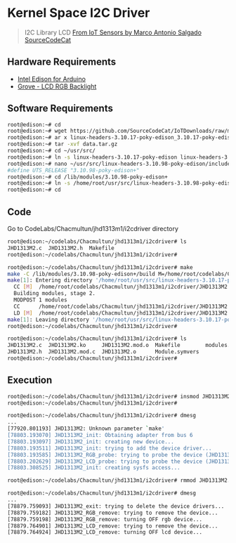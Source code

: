 # Kernel Space I2C Driver

> I2C Library LCD [From IoT Sensors by Marco Antonio Salgado SourceCodeCat](https://theiotlearninginitiative.gitbooks.io/internetofthingssensors/content/)

## Hardware Requirements

- [Intel Edison for Arduino](https://www.seeedstudio.com/Intel%C2%AE-Edison-for-Arduino-p-2149.html)
- [Grove - LCD RGB Backlight](http://wiki.seeed.cc/Grove-LCD_RGB_Backlight/)

## Software Requirements

```sh
root@edison:~# cd
root@edison:~# wget https://github.com/SourceCodeCat/IoTDownloads/raw/master/linux-headers-3.10.17-poky-edison_3.10.17-poky-edison-1_i386.deb
root@edison:~# ar x linux-headers-3.10.17-poky-edison_3.10.17-poky-edison-1_i386.deb
root@edison:~# tar -xvf data.tar.gz
root@edison:~# cd ~/usr/src/
root@edison:~# ln -s linux-headers-3.10.17-poky-edison linux-headers-3.10.98-poky-edison
root@edison:~# nano ~/usr/src/linux-headers-3.10.98-poky-edison/include/generated/utsrelease.h
#define UTS_RELEASE "3.10.98-poky-edison+"
root@edison:~# cd /lib/modules/3.10.98-poky-edison+
root@edison:~# ln -s /home/root/usr/src/linux-headers-3.10.98-poky-edison build
root@edison:~# cd
```

## Code

Go to CodeLabs/Chacmultun/jhd1313m1/i2cdriver directory

```sh
root@edison:~/codelabs/Chacmultun/jhd1313m1/i2cdriver# ls
JHD1313M2.c  JHD1313M2.h  Makefile
root@edison:~/codelabs/Chacmultun/jhd1313m1/i2cdriver# 
```

```sh
root@edison:~/codelabs/Chacmultun/jhd1313m1/i2cdriver# make
make -C /lib/modules/3.10.98-poky-edison+/build M=/home/root/codelabs/Chacmultun/jhd1313m1/i2cdriver modules
make[1]: Entering directory '/home/root/usr/src/linux-headers-3.10.17-poky-edison'
  CC [M]  /home/root/codelabs/Chacmultun/jhd1313m1/i2cdriver/JHD1313M2.o
  Building modules, stage 2.
  MODPOST 1 modules
  CC      /home/root/codelabs/Chacmultun/jhd1313m1/i2cdriver/JHD1313M2.mod.o
  LD [M]  /home/root/codelabs/Chacmultun/jhd1313m1/i2cdriver/JHD1313M2.ko
make[1]: Leaving directory '/home/root/usr/src/linux-headers-3.10.17-poky-edison'
root@edison:~/codelabs/Chacmultun/jhd1313m1/i2cdriver# 
```

```sh
root@edison:~/codelabs/Chacmultun/jhd1313m1/i2cdriver# ls
JHD1313M2.c  JHD1313M2.ko     JHD1313M2.mod.o  Makefile        modules.order
JHD1313M2.h  JHD1313M2.mod.c  JHD1313M2.o      Module.symvers
root@edison:~/codelabs/Chacmultun/jhd1313m1/i2cdriver# 
```

## Execution

```sh
root@edison:~/codelabs/Chacmultun/jhd1313m1/i2cdriver# insmod JHD1313M2.ko
root@edison:~/codelabs/Chacmultun/jhd1313m1/i2cdriver# 
```

```sh
root@edison:~/codelabs/Chacmultun/jhd1313m1/i2cdriver# dmesg
...
[77920.801193] JHD1313M2: Unknown parameter `make'
[78803.193070] JHD1313M2_init: Obtaining adapter from bus 6
[78803.193097] JHD1313M2_init: creating new device...
[78803.193511] JHD1313M2_init: trying to add the device driver...
[78803.193585] JHD1313M2_RGB_probe: trying to probe the device (JHD1313M2_RGB)...
[78803.202629] JHD1313M2_LCD_probe: trying to probe the device (JHD1313M2_LCD)...
[78803.308525] JHD1313M2_init: creating sysfs access...
```

```sh
root@edison:~/codelabs/Chacmultun/jhd1313m1/i2cdriver# rmmod JHD1313M2.ko
```

```sh
root@edison:~/codelabs/Chacmultun/jhd1313m1/i2cdriver# dmesg
...
[78879.759093] JHD1313M2_exit: trying to delete the device drivers...
[78879.759182] JHD1313M2_RGB_remove: trying to remove the device...
[78879.759198] JHD1313M2_RGB_remove: turning OFF rgb device...
[78879.764901] JHD1313M2_LCD_remove: trying to remove the device...
[78879.764924] JHD1313M2_LCD_remove: turning OFF lcd device...
```